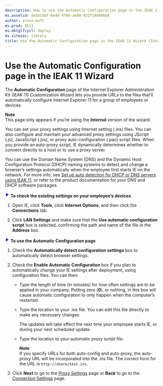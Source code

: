 ```yaml
---
description: How to use the Automatic Configuration page in the IEAK 11 Customization Wizard to add URLs to auto-configure IE.
ms.assetid: de5b1dbf-6e4d-4f86-ae08-932f14e606b0
author: eross-msft
ms.prod: IE11
ms.mktglfcycl: deploy
ms.sitesec: library
title: Use the Automatic Configuration page in the IEAK 11 Wizard (Internet Explorer Administration Kit 11 for IT Pros)
---
```


# Use the Automatic Configuration page in the IEAK 11 Wizard
The **Automatic Configuration** page of the Internet Explorer Administration Kit (IEAK 11) Customization Wizard lets you provide URLs to the files that’ll automatically configure Internet Explorer 11 for a group of employees or devices.

**Note**<br>
This page only appears if you’re using the **Internal** version of the wizard.

You can set your proxy settings using Internet setting (.ins) files. You can also configure and maintain your advanced proxy settings using JScript (.js), JavaScript (.jvs), or proxy auto-configuration (.pac) script files. When you provide an auto-proxy script, IE dynamically determines whether to connect directly to a host or to use a proxy server.

You can use the Domain Name System (DNS) and the Dynamic Host Configuration Protocol (DHCP) naming systems to detect and change a browser’s settings automatically when the employee first starts IE on the network. For more info, see [Set up auto detection for DHCP or DNS servers using IEAK 11](auto-detection-dhcp-or-dns-servers-ieak11.md), or refer to the product documentation for your DNS and DHCP software packages.

![](images/wedge.gif) **To check the existing settings on your employee’s devices**

1.  Open IE, click **Tools**, click **Internet Options**, and then click the **Connections** tab.

2.  Click **LAN Settings** and make sure that the **Use automatic configuration script** box is selected, confirming the path and name of the file in the **Address** box.

![](images/wedge.gif) **To use the Automatic Configuration page**

1.  Check the **Automatically detect configuration settings** box to automatically detect browser settings.

2.  Check the **Enable Automatic Configuration** box if you plan to automatically change your IE settings after deployment, using configuration files. You can then:

    -   Type the length of time (in minutes) for how often settings are to be applied in your company. Putting zero (**0**), or nothing, in this box will cause automatic configuration to only happen when the computer’s restarted.

    -   Type the location to your .ins file. You can edit this file directly to make any necessary changes.

        The updates will take effect the next time your employee starts IE, or during your next scheduled update.

    -   Type the location to your automatic proxy script file.

        **Note**<br>
        If you specify URLs for both auto-config and auto-proxy, the auto-proxy URL will be incorporated into the .ins file. The correct form for the URL is `http://share/test.ins`.

3.  Click **Next** to go to the [Proxy Settings](proxy-settings-ieak11-wizard.md) page or **Back** to go to the [Connection Settings](connection-settings-ieak11-wizard.md) page.

 

 





